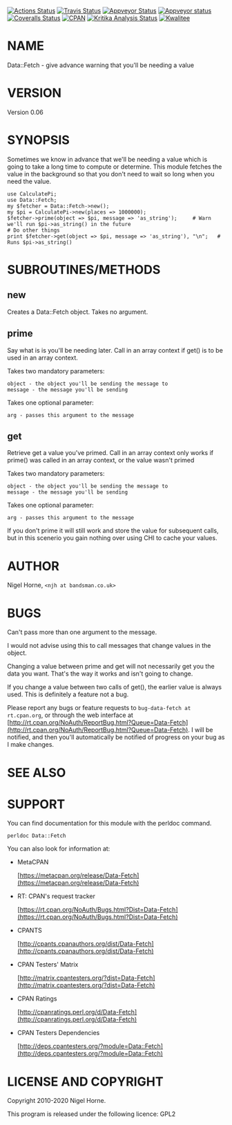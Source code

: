 [![Actions Status](https://github.com/nigelhorne/Data-Fetch/workflows/.github/workflows/all.yml/badge.svg)](https://github.com/nigelhorne/Data-Fetch/actions)
[![Travis Status](https://travis-ci.org/nigelhorne/Data-Fetch.svg?branch=master)](https://travis-ci.org/nigelhorne/Data-Fetch)
[![Appveyor Status](https://ci.appveyor.com/api/projects/status/1t1yhvagx00c2qi8?svg=true)](https://ci.appveyor.com/project/nigelhorne/cgi-info)
[![Appveyor status](https://ci.appveyor.com/api/projects/status/uexrsduxn2yk58on/branch/master?svg=true)](https://ci.appveyor.com/project/nigelhorne/data-fetch/branch/master)
[![Coveralls Status](https://coveralls.io/repos/github/nigelhorne/Data-Fetch/badge.svg?branch=master)](https://coveralls.io/github/nigelhorne/Data-Fetch?branch=master)
[![CPAN](https://img.shields.io/cpan/v/Data-Fetch.svg)](http://search.cpan.org/~nhorne/Data-Fetch/)
[![Kritika Analysis Status](https://kritika.io/users/nigelhorne/repos/5642353356298438/heads/master/status.svg)](https://kritika.io/users/nigelhorne/repos/5642353356298438/heads/master/)
[![Kwalitee](https://cpants.cpanauthors.org/dist/Data-Fetch.png)](http://cpants.cpanauthors.org/dist/Data-Fetch)

# NAME

Data::Fetch - give advance warning that you'll be needing a value

# VERSION

Version 0.06

# SYNOPSIS

Sometimes we know in advance that we'll be needing a value which is going to take a long time to compute or determine.
This module fetches the value in the background so that you don't need to wait so long when you need the value.

    use CalculatePi;
    use Data::Fetch;
    my $fetcher = Data::Fetch->new();
    my $pi = CalculatePi->new(places => 1000000);
    $fetcher->prime(object => $pi, message => 'as_string');     # Warn we'll run $pi->as_string() in the future
    # Do other things
    print $fetcher->get(object => $pi, message => 'as_string'), "\n";   # Runs $pi->as_string()

# SUBROUTINES/METHODS

## new

Creates a Data::Fetch object.  Takes no argument.

## prime

Say what is is you'll be needing later.
Call in an array context if get() is to be used in an array context.

Takes two mandatory parameters:

    object - the object you'll be sending the message to
    message - the message you'll be sending

Takes one optional parameter:

    arg - passes this argument to the message

## get

Retrieve get a value you've primed.
Call in an array context only works if prime() was called in an array context, or the value wasn't primed

Takes two mandatory parameters:

    object - the object you'll be sending the message to
    message - the message you'll be sending

Takes one optional parameter:

    arg - passes this argument to the message

If you don't prime it will still work and store the value for subsequent calls,
but in this scenerio you gain nothing over using CHI to cache your values.

# AUTHOR

Nigel Horne, `<njh at bandsman.co.uk>`

# BUGS

Can't pass more than one argument to the message.

I would not advise using this to call messages that change values in the object.

Changing a value between prime and get will not necessarily get you the data you want. That's the way it works
and isn't going to change.

If you change a value between two calls of get(), the earlier value is always used.  This is definitely a feature
not a bug.

Please report any bugs or feature requests to `bug-data-fetch at rt.cpan.org`,
or through the web interface at
[http://rt.cpan.org/NoAuth/ReportBug.html?Queue=Data-Fetch](http://rt.cpan.org/NoAuth/ReportBug.html?Queue=Data-Fetch).
I will be notified, and then you'll
automatically be notified of progress on your bug as I make changes.

# SEE ALSO

# SUPPORT

You can find documentation for this module with the perldoc command.

    perldoc Data::Fetch

You can also look for information at:

- MetaCPAN

    [https://metacpan.org/release/Data-Fetch](https://metacpan.org/release/Data-Fetch)

- RT: CPAN's request tracker

    [https://rt.cpan.org/NoAuth/Bugs.html?Dist=Data-Fetch](https://rt.cpan.org/NoAuth/Bugs.html?Dist=Data-Fetch)

- CPANTS

    [http://cpants.cpanauthors.org/dist/Data-Fetch](http://cpants.cpanauthors.org/dist/Data-Fetch)

- CPAN Testers' Matrix

    [http://matrix.cpantesters.org/?dist=Data-Fetch](http://matrix.cpantesters.org/?dist=Data-Fetch)

- CPAN Ratings

    [http://cpanratings.perl.org/d/Data-Fetch](http://cpanratings.perl.org/d/Data-Fetch)

- CPAN Testers Dependencies

    [http://deps.cpantesters.org/?module=Data::Fetch](http://deps.cpantesters.org/?module=Data::Fetch)

# LICENSE AND COPYRIGHT

Copyright 2010-2020 Nigel Horne.

This program is released under the following licence: GPL2
